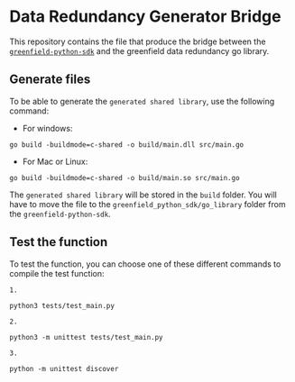 # Data Redundancy Generator Bridge

This repository contains the file that produce the bridge between the [`greenfield-python-sdk`](https://github.com/BitDJ/greenfield-python-sdk) and the greenfield data redundancy go library.

## Generate files

To be able to generate the `generated shared library`, use the following command:
- For windows:
```
go build -buildmode=c-shared -o build/main.dll src/main.go
```

- For Mac or Linux:
```
go build -buildmode=c-shared -o build/main.so src/main.go
```

The `generated shared library` will be stored in the `build` folder. You will have to move the file to the `greenfield_python_sdk/go_library` folder from the `greenfield-python-sdk`.

## Test the function

To test the function, you can choose one of these different commands to compile the test function:

`1.`
```
python3 tests/test_main.py
```

`2.`
```
python3 -m unittest tests/test_main.py
```

`3.`
```
python -m unittest discover
```